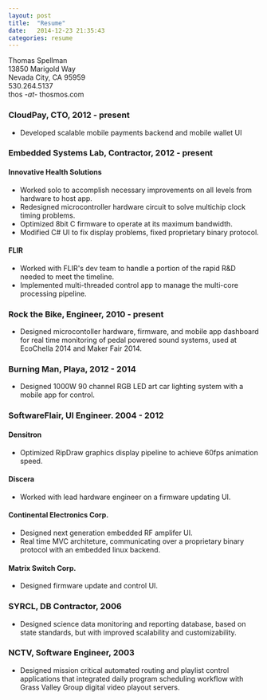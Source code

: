 ```yaml
---
layout: post
title:  "Resume"
date:   2014-12-23 21:35:43
categories: resume
---
```

Thomas Spellman <br>
13850 Marigold Way <br>
Nevada City, CA 95959 <br>
530.264.5137<br>
thos  *-at-*  thosmos.com


### CloudPay, CTO, 2012 - present

* Developed scalable mobile payments backend and mobile wallet UI

### Embedded Systems Lab, Contractor, 2012 - present

#### Innovative Health Solutions

<ul>
<li>  Worked solo to accomplish necessary improvements on all levels from hardware to host app.</li>
<li>  Redesigned microcontroller hardware circuit to solve multichip clock timing problems.</li>
<li>  Optimized 8bit C firmware to operate at its maximum bandwidth.</li>
<li>  Modified C# UI to fix display problems, fixed proprietary binary protocol.</li>
</ul>

#### FLIR

* Worked with FLIR's dev team to handle a portion of the rapid R&D needed to meet the timeline.
* Implemented multi-threaded control app to manage the multi-core processing pipeline.

### Rock the Bike, Engineer, 2010 - present

* Designed microcontoller hardware, firmware, and mobile app dashboard for real time monitoring of pedal powered sound systems, used at EcoChella 2014 and Maker Fair 2014.

### Burning Man, Playa, 2012 - 2014

* Designed 1000W 90 channel RGB LED art car lighting system with a mobile app for control.

### SoftwareFlair, UI Engineer. 2004 - 2012

#### Densitron

* Optimized RipDraw graphics display pipeline to achieve 60fps animation speed.

#### Discera

* Worked with lead hardware engineer on a firmware updating UI.

#### Continental Electronics Corp.

* Designed next generation embedded RF amplifer UI.
* Real time MVC architeture, communicating over a proprietary binary protocol with an embedded linux backend.

#### Matrix Switch Corp.

* Designed firmware update and control UI.

### SYRCL, DB Contractor, 2006

* Designed science data monitoring and reporting database, based on state standards, but with improved scalability and customizability.

### NCTV, Software Engineer, 2003

* Designed mission critical automated routing and playlist control applications that integrated daily program scheduling workflow with Grass Valley Group digital video playout servers.


